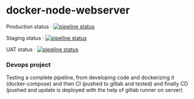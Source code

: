 # docker-node-webserver

Production status · [![pipeline status](https://gitlab.com/haakon36/docker-node-webserver/badges/production/pipeline.svg)](https://gitlab.com/haakon36/docker-node-webserver/-/commits/production)

Staging status · [![pipeline status](https://gitlab.com/haakon36/docker-node-webserver/badges/staging/pipeline.svg)](https://gitlab.com/haakon36/docker-node-webserver/-/commits/staging)

UAT status · [![pipeline status](https://gitlab.com/haakon36/docker-node-webserver/badges/uat/pipeline.svg)](https://gitlab.com/haakon36/docker-node-webserver/-/commits/uat)



### Devops project

Testing a complete pipeline, from developing code and dockerizing it (docker-compose) and then CI (pushed to gitlab and tested) and finally CD (pushed and update is deployed with the help of gitlab runner on server)
